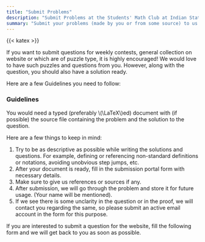 ```yaml
---
title: "Submit Problems"
description: "Submit Problems at the Students' Math Club at Indian Statistical Institute, Kolkata."
summary: "Submit your problems (made by you or from some source) to us and we will post them on our website."
---
```


{{< katex >}}

If you want to submit questions for weekly contests, general collection on website or which are of puzzle type, it is highly encouraged! We would love to have such puzzles and questions from you. However, along with the question, you should also have a solution ready.

Here are a few Guidelines you need to follow:

### Guidelines

You would need a typed (preferably \\(\LaTeX\\)ed) document with (if possible) the source file containing the problem and the solution to the question.

Here are a few things to keep in mind:

1. Try to be as descriptive as possible while writing the solutions and questions. For example, defining or referencing non-standard definitions or notations, avoiding unobvious step jumps, etc.
1. After your document is ready, fill in the submission portal form with necessary details.
1. Make sure to give us references or sources if any.
1. After submission, we will go through the problem and store it for future usage. (Your name will be mentioned).
1. If we see there is some unclarity in the question or in the proof, we will contact you regarding the same, so please submit an active email account in the form for this purpose.

If you are interested to submit a question for the website, fill the following form and we will get back to you as soon as possible.
